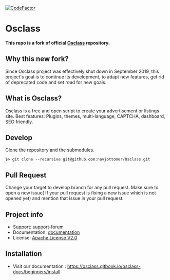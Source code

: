 [![CodeFactor](https://www.codefactor.io/repository/github/navjottomer/osclass/badge)](https://www.codefactor.io/repository/github/navjottomer/osclass)

# Osclass

**This repo is a fork of official [Osclass][original-code] repository.**
## Why this new fork?
Since Osclass project was effectively shut down in September 2019, this project's goal is to continue its development, to adapt new features, get rid of deprecated code and set road for new goals.

## What is Osclass?
Osclass is a free and open script to create your advertisement or listings site. Best features: Plugins,
themes, multi-language, CAPTCHA, dashboard, SEO friendly.

## Develop

Clone the repository and the submodules.

```
$> git clone --recursive git@github.com:navjottomer/Osclass.git
```
## Pull Request
Change your target to develop branch for any pull request. Make sure to open a new issue( If your pull request is fixing a new issue which is not opened yet) and mention that issue in your pull request.

## Project info

* Support: [support-forum]
* Documentation: [documentation]
* License: [Apache License V2.0][license]


## Installation
* Visit our documentation : https://osclass.gitbook.io/osclass-docs/beginners/install

[documentation]: https://osclass.gitbook.io/osclass-docs/
[support-forum]: https://osclass.discourse.group
[original-code]: https://github.com/osclass/Osclass
[code]: https://github.com/navjottomer/Osclass
[license]: http://www.apache.org/licenses/LICENSE-2.0
